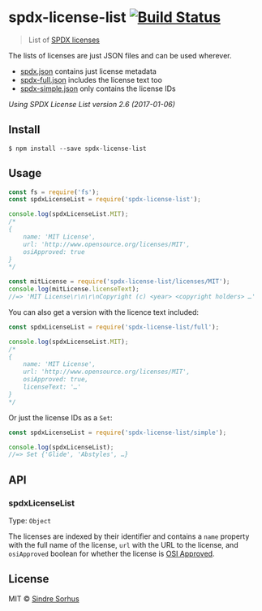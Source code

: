 # spdx-license-list [![Build Status](https://travis-ci.org/sindresorhus/spdx-license-list.svg?branch=master)](https://travis-ci.org/sindresorhus/spdx-license-list)

> List of [SPDX licenses](https://spdx.org/licenses/)

The lists of licenses are just JSON files and can be used wherever.

- [spdx.json](spdx.json) contains just license metadata
- [spdx-full.json](spdx-full.json) includes the license text too
- [spdx-simple.json](spdx-simple.json) only contains the license IDs

*Using SPDX License List version 2.6 (2017-01-06)*


## Install

```
$ npm install --save spdx-license-list
```


## Usage

```js
const fs = require('fs');
const spdxLicenseList = require('spdx-license-list');

console.log(spdxLicenseList.MIT);
/*
{
	name: 'MIT License',
	url: 'http://www.opensource.org/licenses/MIT',
	osiApproved: true
}
*/

const mitLicense = require('spdx-license-list/licenses/MIT');
console.log(mitLicense.licenseText);
//=> 'MIT License\r\n\r\nCopyright (c) <year> <copyright holders> …'
```

You can also get a version with the licence text included:

```js
const spdxLicenseList = require('spdx-license-list/full');

console.log(spdxLicenseList.MIT);
/*
{
	name: 'MIT License',
	url: 'http://www.opensource.org/licenses/MIT',
	osiApproved: true,
	licenseText: '…'
}
*/
```

Or just the license IDs as a `Set`:

```js
const spdxLicenseList = require('spdx-license-list/simple');

console.log(spdxLicenseList);
//=> Set {'Glide', 'Abstyles', …}
```


## API

### spdxLicenseList

Type: `Object`

The licenses are indexed by their identifier and contains a `name` property with the full name of the license, `url` with the URL to the license, and `osiApproved` boolean for whether the license is [OSI Approved](https://opensource.org/licenses).


## License

MIT © [Sindre Sorhus](https://sindresorhus.com)
